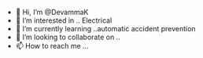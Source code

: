 - 👋 Hi, I’m @DevammaK
- 👀 I’m interested in .. Electrical
- 🌱 I’m currently learning ..automatic accident prevention
- 💞️ I’m looking to collaborate on ..
- 📫 How to reach me ...

<!---
DevammaK/DevammaK is a ✨ special ✨ repository because its `README.md` (this file) appears on your GitHub profile.
You can click the Preview link to take a look at your changes.
--->
